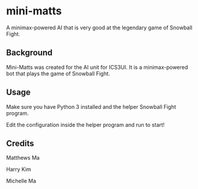# mini-matts
A minimax-powered AI that is very good at the legendary game of Snowball Fight.

## Background
Mini-Matts was created for the AI unit for ICS3UI. It is a minimax-powered bot that plays the game of Snowball Fight.

## Usage
Make sure you have Python 3 installed and the helper Snowball Fight program.

Edit the configuration inside the helper program and run to start!

## Credits
Matthews Ma

Harry Kim

Michelle Ma
